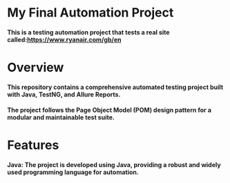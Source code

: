 # My Final Automation Project

#### This is a testing automation project that tests a real site called:https://www.ryanair.com/gb/en

# Overview

#### This repository contains a comprehensive automated testing project built with Java, TestNG, and Allure Reports. 
#### The project follows the Page Object Model (POM) design pattern for a modular and maintainable test suite.

# Features
#### Java: The project is developed using Java, providing a robust and widely used programming language for automation.
